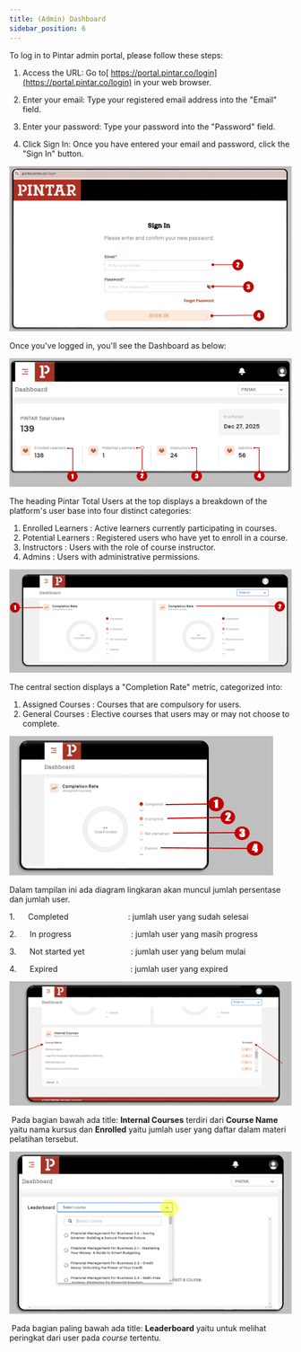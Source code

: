 ```yaml
---
title: (Admin) Dashboard
sidebar_position: 6
---
```

To log in to Pintar admin portal, please follow these steps:

1) Access the URL: Go to[ https://portal.pintar.co/login](https://portal.pintar.co/login) in your web browser.

2) Enter your email: Type your registered email address into the "Email" field.

3) Enter your password: Type your password into the "Password" field.

4) Click Sign In: Once you have entered your email and password, click the "Sign In" button.

![](/img/enterprise-admin-dashboard-1.png)

Once you've logged in, you'll see the Dashboard as below: 

![](/img/enterprise-admin-dashboard-2.png)

The heading Pintar Total Users at the top displays a breakdown of the platform's user base into four distinct categories:

1. Enrolled Learners	: Active learners currently participating in courses.
2. Potential Learners	: Registered users who have yet to enroll in a course.
3. Instructors		: Users with the role of course instructor.
4. Admins		        : Users with administrative permissions.

![](/img/enterprise-admin-dashboard-3.png)

The central section displays a "Completion Rate" metric, categorized into:

1. Assigned Courses	: Courses that are compulsory for users.
2. General Courses	: Elective courses that users may or may not choose to complete.

![](/img/enterprise-admin-dashboard-4.png)

Dalam tampilan ini ada diagram lingkaran akan muncul jumlah persentase dan jumlah
user. 

1.      Completed                           : jumlah user yang sudah selesai

2.      In progress                           : jumlah user yang masih progress

3.      Not started yet                     : jumlah user yang belum mulai

4.      Expired                                 : jumlah user yang expired

![](/img/enterprise-admin-dashboard-5.png)

 Pada bagian bawah ada title: **Internal Courses** terdiri dari **Course Name** yaitu nama kursus dan **Enrolled** yaitu
jumlah user yang daftar dalam materi pelatihan tersebut.

![](/img/enterprise-admin-dashboard-6.png)

 Pada bagian paling bawah ada title: **Leaderboard** yaitu untuk melihat peringkat dari user pada *course* tertentu.
